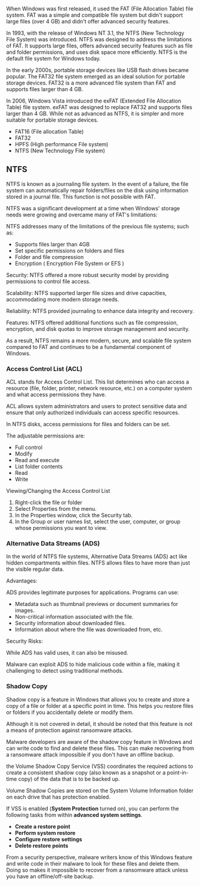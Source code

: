 When Windows was first released, it used the FAT (File Allocation Table) file system. FAT was a simple and compatible file system but didn't support large files (over 4 GB) and didn't offer advanced security features.

In 1993, with the release of Windows NT 3.1, the NTFS (New Technology File System) was introduced. NTFS was designed to address the limitations of FAT. It supports large files, offers advanced security features such as file and folder permissions, and uses disk space more efficiently. NTFS is the default file system for Windows today.

In the early 2000s, portable storage devices like USB flash drives became popular. The FAT32 file system emerged as an ideal solution for portable storage devices. FAT32 is a more advanced file system than FAT and supports files larger than 4 GB.

In 2006, Windows Vista introduced the exFAT (Extended File Allocation Table) file system. exFAT was designed to replace FAT32 and supports files larger than 4 GB. While not as advanced as NTFS, it is simpler and more suitable for portable storage devices.

- FAT16 (File allocation Table)
- FAT32
- HPFS (High performance File system)
- NTFS (New Technology File system)

## NTFS

NTFS is known as a journaling file system. In the event of a failure, the file system can automatically repair folders/files on the disk using information stored in a journal file. This function is not possible with FAT.

NTFS was a significant development at a time when Windows' storage needs were growing and overcame many of FAT's limitations:

NTFS addresses many of the limitations of the previous file systems; such as: 

- Supports files larger than 4GB
- Set specific permissions on folders and files
- Folder and file compression
- Encryption ( Encryption File System or EFS )

Security: NTFS offered a more robust security model by providing permissions to control file access.

Scalability: NTFS supported larger file sizes and drive capacities, accommodating more modern storage needs.

Reliability: NTFS provided journaling to enhance data integrity and recovery.

Features: NTFS offered additional functions such as file compression, encryption, and disk quotas to improve storage management and security.

As a result, NTFS remains a more modern, secure, and scalable file system compared to FAT and continues to be a fundamental component of Windows.

### Access Control List (ACL)

ACL stands for Access Control List. This list determines who can access a resource (file, folder, printer, network resource, etc.) on a computer system and what access permissions they have.

ACL allows system administrators and users to protect sensitive data and ensure that only authorized individuals can access specific resources.

In NTFS disks, access permissions for files and folders can be set.

The adjustable permissions are:

- Full control
- Modify
- Read and execute
- List folder contents
- Read
- Write

Viewing/Changing the Access Control List

1. Right-click the file or folder
2. Select Properties from the menu.
3. In the Properties window, click the Security tab.
4. In the Group or user names list, select the user, computer, or group whose permissions you want to view.

### Alternative Data Streams (ADS)

In the world of NTFS file systems, Alternative Data Streams (ADS) act like hidden compartments within files. NTFS allows files to have more than just the visible regular data.

Advantages:

ADS provides legitimate purposes for applications. Programs can use:

- Metadata such as thumbnail previews or document summaries for images.
- Non-critical information associated with the file.
- Security information about downloaded files.
- Information about where the file was downloaded from, etc.

Security Risks:

While ADS has valid uses, it can also be misused.

Malware can exploit ADS to hide malicious code within a file, making it challenging to detect using traditional methods.

### Shadow Copy

Shadow copy is a feature in Windows that allows you to create and store a copy of a file or folder at a specific point in time. This helps you restore files or folders if you accidentally delete or modify them.

Although it is not covered in detail, it should be noted that this feature is not a means of protection against ransomware attacks.

Malware developers are aware of the shadow copy feature in Windows and can write code to find and delete these files. This can make recovering from a ransomware attack impossible if you don't have an offline backup.

the Volume Shadow Copy Service (VSS) coordinates the required actions to create a consistent shadow copy (also known as a snapshot or a point-in-time copy) of the data that is to be backed up.

Volume Shadow Copies are stored on the System Volume Information folder on each drive that has protection enabled.  

If VSS is enabled (**System Protection** turned on), you can perform the following tasks from within **advanced system settings**. 

- **Create a restore point**
- **Perform system restore**
- **Configure restore settings**
- **Delete restore points**

From a security perspective, malware writers know of this Windows feature and write code in their malware to look for these files and delete them. Doing so makes it impossible to recover from a ransomware attack unless you have an offline/off-site backup.